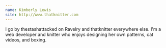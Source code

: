 ```yaml
---
name: Kimberly Lewis
site: http://www.thatknitter.com
---
```

I go by thestashattacked on Ravelry and thatknitter everywhere else. I'm a web developer and knitter who enjoys designing her own patterns, cat videos, and boxing.
